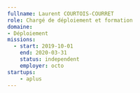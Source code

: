 ```yaml
---
fullname: Laurent COURTOIS-COURRET
role: Chargé de déploiement et formation
domaine:
- Déploiement
missions:
  - start: 2019-10-01 
    end: 2020-03-31
    status: independent 
    employer: octo 
startups:
    - aplus
---
```


